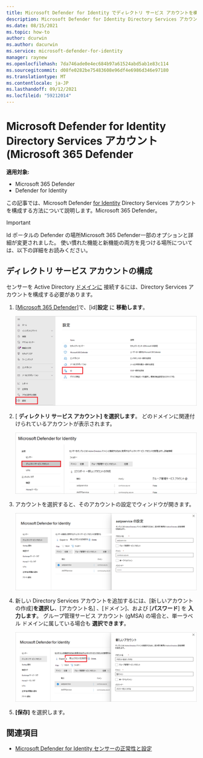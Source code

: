 ```yaml
---
title: Microsoft Defender for Identity でディレクトリ サービス アカウントを構成する
description: Microsoft Defender for Identity Directory Services アカウントを構成する方法については、「Microsoft Defender for Identity Directory Services」Microsoft 365 Defender
ms.date: 08/15/2021
ms.topic: how-to
author: dcurwin
ms.author: dacurwin
ms.service: microsoft-defender-for-identity
manager: raynew
ms.openlocfilehash: 7da746ade0e4ec684b97a61524abd5ab1e83c114
ms.sourcegitcommit: d08fe0282be75483608e96df4e6986d346e97180
ms.translationtype: MT
ms.contentlocale: ja-JP
ms.lasthandoff: 09/12/2021
ms.locfileid: "59212014"
---
```

# <a name="microsoft-defender-for-identity-directory-services-account-in-microsoft-365-defender"></a>Microsoft Defender for Identity Directory Services アカウント (Microsoft 365 Defender

**適用対象:**

- Microsoft 365 Defender
- Defender for Identity

この記事では、Microsoft Defender [for Identity](/defender-for-identity) Directory Services アカウントを構成する方法について説明します。Microsoft 365 Defender。 [](/microsoft-365/security/defender/overview-security-center)

>[!IMPORTANT]
>Id ポータルの Defender の場所Microsoft 365 Defender一部のオプションと詳細が変更されました。 使い慣れた機能と新機能の両方を見つける場所については、以下の詳細をお読みください。

## <a name="configure-directory-services-account"></a>ディレクトリ サービス アカウントの構成

センサーを Active Directory [ドメインに](sensor-health.md#add-a-sensor) 接続するには、Directory Services アカウントを構成する必要があります。

1. [[Microsoft 365 Defender]](https://security.microsoft.com/)で、[id]**設定** に **移動します**。

    ![[ID] 設定に移動します。](../../media/defender-identity/settings-identities.png)

1. [ **ディレクトリ サービス アカウント] を選択します**。 どのドメインに関連付けられているアカウントが表示されます。

    ![ディレクトリ サービス アカウント。](../../media/defender-identity/directory-service-accounts.png)

1. アカウントを選択すると、そのアカウントの設定でウィンドウが開きます。

    ![アカウント設定。](../../media/defender-identity/account-settings.png)

1. 新しい Directory Services アカウントを追加するには、[新しいアカウントの作成]**を選択し**、[アカウント名] 、[ドメイン]、および [**パスワード**] を **入力します**。 グループ管理サービス アカウント (gMSA) の場合と、単一ラベル ドメインに属している場合も **選択できます**。

    ![新しいディレクトリ サービス アカウント。](../../media/defender-identity/new-directory-service-account.png)

1. **[保存]** を選択します。

## <a name="see-also"></a>関連項目

- [Microsoft Defender for Identity センサーの正常性と設定](sensor-health.md)
